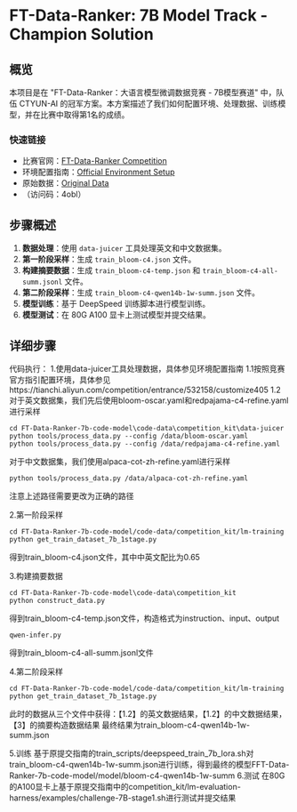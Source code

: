 # FT-Data-Ranker: 7B Model Track - Champion Solution

## 概览

本项目是在 "FT-Data-Ranker：大语言模型微调数据竞赛 - 7B模型赛道" 中，队伍 CTYUN-AI 的冠军方案。本方案描述了我们如何配置环境、处理数据、训练模型，并在比赛中取得第1名的成绩。

### 快速链接

- 比赛官网：[FT-Data-Ranker Competition](https://tianchi.aliyun.com/competition/entrance/532158)
- 环境配置指南：[Official Environment Setup](https://tianchi.aliyun.com/competition/entrance/532158/customize405)
- 原始数据：[Original Data](https://cloud.189.cn/web/share?code=vEnyiqnaeQjm)
- （访问码：4obl）
## 步骤概述

1. **数据处理**：使用 `data-juicer` 工具处理英文和中文数据集。
2. **第一阶段采样**：生成 `train_bloom-c4.json` 文件。
3. **构建摘要数据**：生成 `train_bloom-c4-temp.json` 和 `train_bloom-c4-all-summ.jsonl` 文件。
4. **第二阶段采样**：生成 `train_bloom-c4-qwen14b-1w-summ.json` 文件。
5. **模型训练**：基于 DeepSpeed 训练脚本进行模型训练。
6. **模型测试**：在 80G A100 显卡上测试模型并提交结果。

## 详细步骤

代码执行：
1.使用data-juicer工具处理数据，具体参见环境配置指南
1.1按照竞赛官方指引配置环境，具体参见https://tianchi.aliyun.com/competition/entrance/532158/customize405
1.2
对于英文数据集，我们先后使用bloom-oscar.yaml和redpajama-c4-refine.yaml进行采样
```
cd FT-Data-Ranker-7b-code-model\code-data\competition_kit\data-juicer
python tools/process_data.py --config /data/bloom-oscar.yaml
python tools/process_data.py --config /data/redpajama-c4-refine.yaml
```
对于中文数据集，我们使用alpaca-cot-zh-refine.yaml进行采样
```
python tools/process_data.py /data/alpaca-cot-zh-refine.yaml
```
注意上述路径需要更改为正确的路径

2.第一阶段采样
```
cd FT-Data-Ranker-7b-code-model/code-data/competition_kit/lm-training
python get_train_dataset_7b_1stage.py
```
得到train_bloom-c4.json文件，其中中英文配比为0.65

3.构建摘要数据
```
cd FT-Data-Ranker-7b-code-model\code-data\competition_kit
python construct_data.py
```
得到train_bloom-c4-temp.json文件，构造格式为instruction、input、output
```
qwen-infer.py
```
得到train_bloom-c4-all-summ.jsonl文件

4.第二阶段采样
```
cd FT-Data-Ranker-7b-code-model/code-data/competition_kit/lm-training
python get_train_dataset_7b_1stage.py
```
此时的数据从三个文件中获得：【1.2】的英文数据结果，【1.2】的中文数据结果，【3】的摘要构造数据结果
最终结果为train_bloom-c4-qwen14b-1w-summ.json

5.训练
基于原提交指南的train_scripts/deepspeed_train_7b_lora.sh对train_bloom-c4-qwen14b-1w-summ.json进行训练，得到最终的模型FFT-Data-Ranker-7b-code-model/model/bloom-c4-qwen14b-1w-summ
6.测试
在80G的A100显卡上基于原提交指南中的competition_kit/lm-evaluation-harness/examples/challenge-7B-stage1.sh进行测试并提交结果
